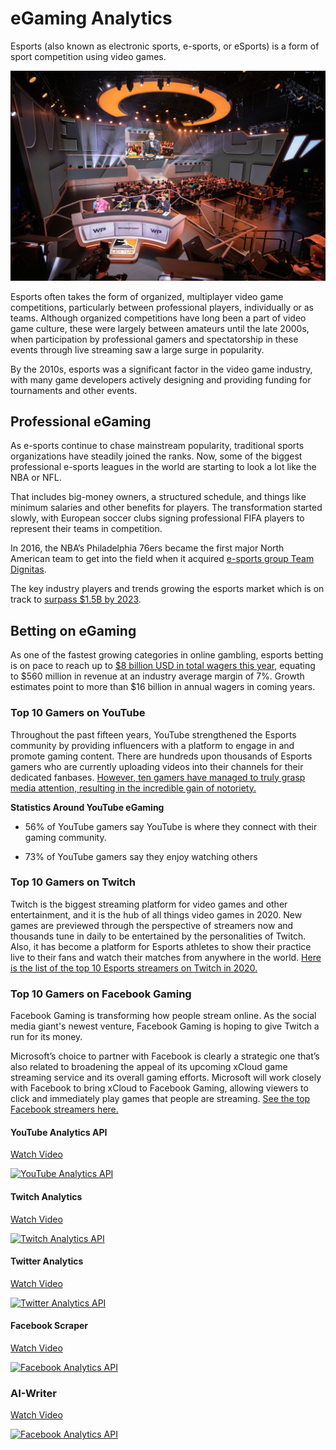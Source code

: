 # eGaming Analytics

Esports (also known as electronic sports, e-sports, or eSports) is a form of sport competition using video games.

![image](images/egaming.jpg)

Esports often takes the form of organized, multiplayer video game competitions, particularly between professional players, individually or as teams. Although organized competitions have long been a part of video game culture, these were largely between amateurs until the late 2000s, when participation by professional gamers and spectatorship in these events through live streaming saw a large surge in popularity.

By the 2010s, esports was a significant factor in the video game industry, with many game developers actively designing and providing funding for tournaments and other events.

## Professional eGaming

As e-sports continue to chase mainstream popularity, traditional sports organizations have steadily joined the ranks. Now, some of the biggest professional e-sports leagues in the world are starting to look a lot like the NBA or NFL. 

That includes big-money owners, a structured schedule, and things like minimum salaries and other benefits for players. The transformation started slowly, with European soccer clubs signing professional FIFA players to represent their teams in competition. 

In 2016, the NBA’s Philadelphia 76ers became the first major North American team to get into the field when it acquired [e-sports group Team Dignitas](https://www.theverge.com/2016/9/26/13057934/nba-philadelphia-76ers-buy-esports-team-dignitas).

The key industry players and trends growing the esports market which is on track to [surpass $1.5B by 2023](https://www.businessinsider.com/esports-ecosystem-market-report).

## Betting on eGaming

As one of the fastest growing categories in online gambling, esports betting is on pace to reach up to [$8 billion USD in total wagers this year](https://venturebeat.com/2019/06/03/betting-is-esports-biggest-and-most-underappreciated-opportunity/), equating to $560 million in revenue at an industry average margin of 7%. Growth estimates point to more than $16 billion in annual wagers in coming years.

### Top 10 Gamers on YouTube

Throughout the past fifteen years, YouTube strengthened the Esports community by providing influencers with a platform to engage in and promote gaming content. There are hundreds upon thousands of Esports gamers who are currently uploading videos into their channels for their dedicated fanbases. [However, ten gamers have managed to truly grasp media attention, resulting in the incredible gain of notoriety.](https://www.lineups.com/esports/top-10-gamers-on-youtube/)

**Statistics Around YouTube eGaming**

- 56% of YouTube gamers say YouTube is where they connect with their gaming community.

- 73% of YouTube gamers say they enjoy watching others

### Top 10 Gamers on Twitch

Twitch is the biggest streaming platform for video games and other entertainment, and it is the hub of all things video games in 2020. New games are previewed through the perspective of streamers now and thousands tune in daily to be entertained by the personalities of Twitch. Also, it has become a platform for Esports athletes to show their practice live to their fans and watch their matches from anywhere in the world. [Here is the list of the top 10 Esports streamers on Twitch in 2020.](https://www.lineups.com/esports/top-10-esports-twitch-streamers/)

### Top 10 Gamers on Facebook Gaming

Facebook Gaming is transforming how people stream online. As the social media giant's newest venture, Facebook Gaming is hoping to give Twitch a run for its money.

Microsoft’s choice to partner with Facebook is clearly a strategic one that’s also related to broadening the appeal of its upcoming xCloud game streaming service and its overall gaming efforts. Microsoft will work closely with Facebook to bring xCloud to Facebook Gaming, allowing viewers to click and immediately play games that people are streaming.  [See the top Facebook streamers here.](
https://www.ranker.com/list/best-facebook-gaming-streamers/ranker-games)

#### YouTube Analytics API

[Watch Video](https://www.youtube.com/watch?v=XumcNPRyUHg)

[![YouTube Analytics API](https://img.youtube.com/vi/XumcNPRyUHg/0.jpg)](https://www.youtube.com/watch?v=XumcNPRyUHg)

#### Twitch Analytics

[Watch Video](https://www.youtube.com/watch?v=nASfFE9kIas)

[![Twitch Analytics API](https://img.youtube.com/vi/nASfFE9kIas/0.jpg)](https://www.youtube.com/watch?v=nASfFE9kIas)

#### Twitter Analytics

[Watch Video](https://www.youtube.com/watch?v=ujId4ipkBio)

[![Twitter Analytics API](https://img.youtube.com/vi/ujId4ipkBio/0.jpg)](https://www.youtube.com/watch?v=ujId4ipkBio)

#### Facebook Scraper

[Watch Video](https://www.youtube.com/watch?v=ZImNusQ0I6g)

[![Facebook Analytics API](https://img.youtube.com/vi/ZImNusQ0I6g/0.jpg)](https://www.youtube.com/watch?v=ZImNusQ0I6g)

### AI-Writer

[Watch Video](https://www.youtube.com/watch?v=MdI6nvxseEA)

[![Facebook Analytics API](https://img.youtube.com/vi/MdI6nvxseEA/0.jpg)](https://www.youtube.com/watch?v=MdI6nvxseEA)

